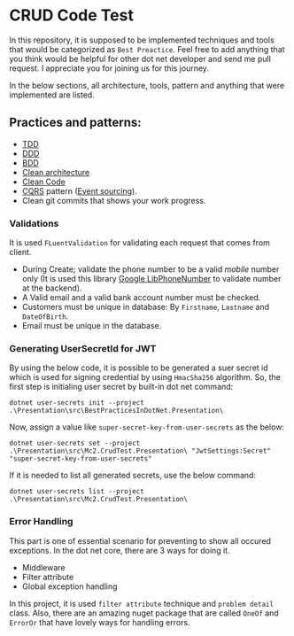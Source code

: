 # CRUD Code Test 

In this repository, it is supposed to be implemented techniques and tools that would be 
categorized as `Best Preactice`. Feel free to add anything that you think would be helpful
for other dot net developer and send me pull request. I appreciate you for joining us
for this journey.

In the below sections, all architecture, tools, pattern and anything that were implemented are listed.
## Practices and patterns:

- [TDD](https://docs.microsoft.com/en-us/visualstudio/test/quick-start-test-driven-development-with-test-explorer?view=vs-2022)
- [DDD](https://en.wikipedia.org/wiki/Domain-driven_design)
- [BDD](https://en.wikipedia.org/wiki/Behavior-driven_development)
- [Clean architecture](https://github.com/jasontaylordev/CleanArchitecture)
- [Clean Code](https://en.wikipedia.org/wiki/SonarQube)
- [CQRS](https://en.wikipedia.org/wiki/Command%E2%80%93query_separation#Command_query_responsibility_separation) pattern ([Event sourcing](https://en.wikipedia.org/wiki/Domain-driven_design#Event_sourcing)).
- Clean git commits that shows your work progress.

### Validations
It is used `FLuentValidation` for validating each request that comes from client.
- During Create; validate the phone number to be a valid *mobile* number only (It is used this library [Google LibPhoneNumber](https://github.com/google/libphonenumber) to validate number at the backend).
- A Valid email and a valid bank account number must be checked.
- Customers must be unique in database: By `Firstname`, `Lastname` and `DateOfBirth`.
- Email must be unique in the database.


### Generating UserSecretId for JWT
By using the below code, it is possible to be generated a suer secret id which is used
for signing credential by using `HmacSha256` algorithm. So, the first step is initialing
user secret by built-in dot net command:
```
dotnet user-secrets init --project .\Presentation\src\BestPracticesInDotNet.Presentation\
```
Now, assign a value like `super-secret-key-from-user-secrets` as the below:
```
dotnet user-secrets set --project .\Presentation\src\Mc2.CrudTest.Presentation\ "JwtSettings:Secret" "super-secret-key-from-user-secrets"
```
If it is needed to list all generated secrets, use the below command:
```
dotnet user-secrets list --project .\Presentation\src\Mc2.CrudTest.Presentation\
```

### Error Handling
This part is one of essential scenario for preventing to show all occured exceptions.
In the dot net core, there are 3 ways for doing it. 
- Middleware
- Filter attribute
- Global exception handling

In this project, it is used `filter attribute` technique and `problem detail` class.
Also, there are an amazing nuget package that are called `OneOf` and `ErrorOr` that have lovely ways
for handling errors.